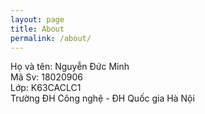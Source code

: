 ```yaml
---
layout: page
title: About
permalink: /about/
---
```

Họ và tên: Nguyễn Đức Minh  
Mã Sv: 18020906  
Lớp: K63CACLC1  
Trường ĐH Công nghệ - ĐH Quốc gia Hà Nội  